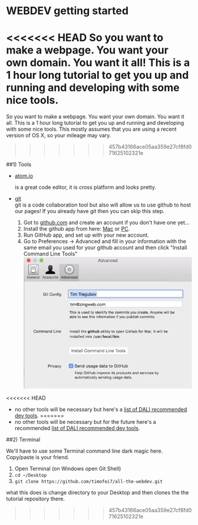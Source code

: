 # WEBDEV getting started


<<<<<<< HEAD
So you want to make a webpage. You want your own domain.  You want it all!  This is a 1 hour long tutorial to get you up and running and developing with some nice tools.
=======
So you want to make a webpage. You want your own domain.  You want it all.  This is a 1 hour long tutorial to get you up and running and developing with some nice tools.  This mostly assumes that you are using a recent version of OS X, so your mileage may vary.
>>>>>>> 457b43166ace05aa359e27cf8fd071625102321e


##1)  Tools

* [atom.io](http://atom.io)

  is a great code editor, it is cross platform and looks pretty.

* [git](http://git-scm.com)  
  git is a code collaboration tool but also will allow us to use github to host our pages! If you already have git then you can skip this step.
  1.  Got to [github.com](http://github.com) and create an account if you don't have one yet...
  1.  Install the github app from here: [Mac](http://mac.github.com) or [PC](http://windows.github.com).
  1.  Run GitHub app, and set up with your new account.
  1.  Go to Preferences -> Advanced and fill in your information with the same email you used for your github account and then click "Install Command Line Tools"
  ![](img/github_cmd.png)

<<<<<<< HEAD
* no other tools will be necessary but here's a [list of DALI recommended dev tools]().
=======
* no other tools will be necessary but for the future here's a recommended [list of DALI recommended dev tools](https://docs.google.com/document/d/1XODTyblh3NP1sxO-mObPfx5STlbD78tK0r2lmj4E8Co).

##2)  Terminal

We'll have to use some Terminal command line dark magic here.  Copy/paste is your friend.  

1. Open Terminal (on Windows open Git Shell)
1. ```cd ~/Desktop```
2. ```git clone https://github.com/timofei7/all-the-webdev.git```

what this does is change directory to your Desktop and then clones the the tutorial repository there.


>>>>>>> 457b43166ace05aa359e27cf8fd071625102321e
